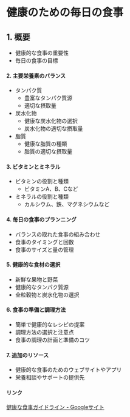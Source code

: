 # 健康のための毎日の食事

## 1. 概要
- 健康的な食事の重要性
- 毎日の食事の目標

#### 2. 主要栄養素のバランス
- タンパク質
  - 豊富なタンパク質源
  - 適切な摂取量
- 炭水化物
  - 健康な炭水化物の選択
  - 炭水化物の適切な摂取量
- 脂質
  - 健康な脂質の種類
  - 脂質の適切な摂取量

#### 3. ビタミンとミネラル
- ビタミンの役割と種類
  - ビタミンA、B、Cなど
- ミネラルの役割と種類
  - カルシウム、鉄、マグネシウムなど

#### 4. 毎日の食事のプランニング
- バランスの取れた食事の組み合わせ
- 食事のタイミングと回数
- 食事のサイズと量の管理

#### 5. 健康的な食材の選択
- 新鮮な果物と野菜
- 健康的なタンパク質源
- 全粒穀物と炭水化物の選択

#### 6. 食事の準備と調理方法
- 簡単で健康的なレシピの提案
- 調理方法の選択と注意点
- 食事の調理の計画と準備のコツ

#### 7. 追加のリソース
- 健康的な食事のためのウェブサイトやアプリ
- 栄養相談やサポートの提供先

#### リンク
[健康な食事ガイドライン - Googleサイト](https://sites.google.com/healthyeatingguide)
